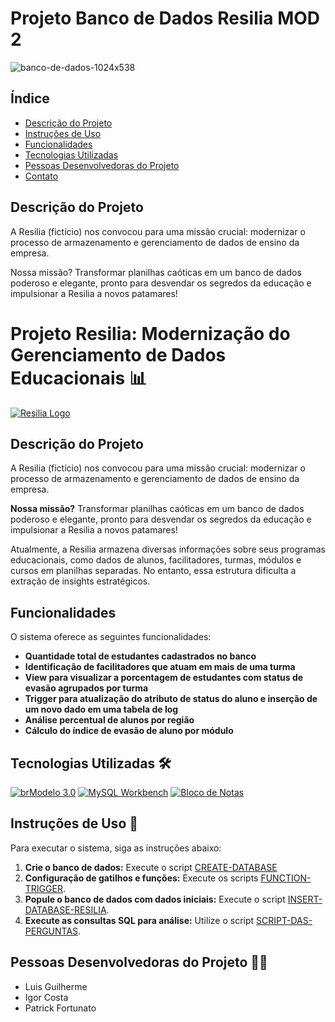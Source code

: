 # Projeto Banco de Dados Resilia MOD 2

![banco-de-dados-1024x538](https://github.com/IgorCostaRodrigues/IgorCostaRodrigues-Projeto_em_grupo_mod2/assets/113060886/cc17b921-812a-48a2-84e1-d844f2bb1d0b)


## Índice

- [Descrição do Projeto](#descrição-do-projeto)
- [Instruções de Uso](#instruções-de-uso)
- [Funcionalidades](#funcionalidades)
- [Tecnologias Utilizadas](#tecnologias-utilizadas)
- [Pessoas Desenvolvedoras do Projeto](#pessoas-desenvolvedoras-do-projeto)
- [Contato](#contato)

## Descrição do Projeto

A Resilia (fictício) nos convocou para uma missão crucial: modernizar o processo de armazenamento e gerenciamento de dados de ensino da empresa.

Nossa missão? Transformar planilhas caóticas em um banco de dados poderoso e elegante, pronto para desvendar os segredos da educação e impulsionar a Resilia a novos patamares!
# Projeto Resilia: Modernização do Gerenciamento de Dados Educacionais 📊

[![Resilia Logo](https://encrypted-tbn0.gstatic.com/images?q=tbn:ANd9GcTEtPHDrGKZYYtqdjfYiUc6A9ryPjl6W7BB8X2_5TUxAw&s)](https://www.resilia.com)

## Descrição do Projeto

A Resilia (fictício) nos convocou para uma missão crucial: modernizar o processo de armazenamento e gerenciamento de dados de ensino da empresa.

**Nossa missão?** Transformar planilhas caóticas em um banco de dados poderoso e elegante, pronto para desvendar os segredos da educação e impulsionar a Resilia a novos patamares!

Atualmente, a Resilia armazena diversas informações sobre seus programas educacionais, como dados de alunos, facilitadores, turmas, módulos e cursos em planilhas separadas. No entanto, essa estrutura dificulta a extração de insights estratégicos.

## Funcionalidades

O sistema oferece as seguintes funcionalidades:

- **Quantidade total de estudantes cadastrados no banco**
- **Identificação de facilitadores que atuam em mais de uma turma**
- **View para visualizar a porcentagem de estudantes com status de evasão agrupados por turma**
- **Trigger para atualização do atributo de status do aluno e inserção de um novo dado em uma tabela de log**
- **Análise percentual de alunos por região**
- **Cálculo do índice de evasão de aluno por módulo**

## Tecnologias Utilizadas 🛠️

[![brModelo 3.0](https://img.shields.io/badge/brModelo-3.0-blue)](http://www.sis4.com/brModelo/download.html)
[![MySQL Workbench](https://img.shields.io/badge/MySQL%20Workbench-Latest-yellow)](https://www.mysql.com/products/workbench/)
[![Bloco de Notas](https://img.shields.io/badge/Bloco%20de%20Notas-Default-lightgrey)](#)

## Instruções de Uso 🚀

Para executar o sistema, siga as instruções abaixo:

1. **Crie o banco de dados:** Execute o script [CREATE-DATABASE](#) 
2. **Configuração de gatilhos e funções:** Execute os scripts [FUNCTION-TRIGGER](#).
3. **Popule o banco de dados com dados iniciais:** Execute o script [INSERT-DATABASE-RESILIA](#).
4. **Execute as consultas SQL para análise:** Utilize o script [SCRIPT-DAS-PERGUNTAS](#).

## Pessoas Desenvolvedoras do Projeto 👨‍💻

- Luis Guilherme
- Igor Costa
- Patrick Fortunato

